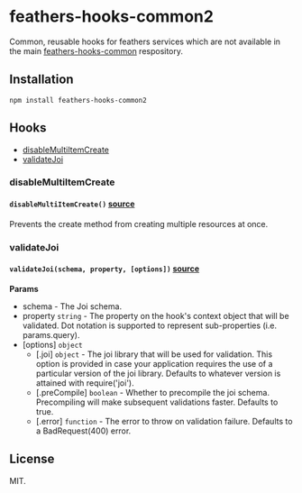 # feathers-hooks-common2

Common, reusable hooks for feathers services which are not available in the main [feathers-hooks-common](https://github.com/feathersjs/feathers-hooks-common) respository.

## Installation

    npm install feathers-hooks-common2

## Hooks

- [disableMultiItemCreate](#disableMultiItemCreate)
- [validateJoi](#validateJoi)

### disableMultiItemCreate<a name="disableMultiItemCreate"></a>

#### `disableMultiItemCreate()` [source](https://github.com/shreyjain1994/feathers-hooks-common2/blob/master/lib/disableMultiItemCreate.js)

Prevents the create method from creating multiple resources at once.

### validateJoi<a name="validateJoi"></a>

#### `validateJoi(schema, property, [options])` [source](https://github.com/shreyjain1994/feathers-hooks-common2/blob/master/lib/validateJoi.js)

**Params**

- schema - The Joi schema.
- property <code>string</code> - The property on the hook's context object that will be validated.
Dot notation is supported to represent sub-properties (i.e. params.query).
- [options] <code>object</code>
    - [.joi] <code>object</code> - The joi library that will be used for validation. This option is provided
in case your application requires the use of a particular version of the joi library. Defaults to
whatever version is attained with require('joi').
    - [.preCompile] <code>boolean</code> - Whether to precompile the joi schema. Precompiling will make subsequent
validations faster. Defaults to true.
    - [.error] <code>function</code> - The error to throw on validation failure. Defaults to a BadRequest(400) error.


## License

MIT.
